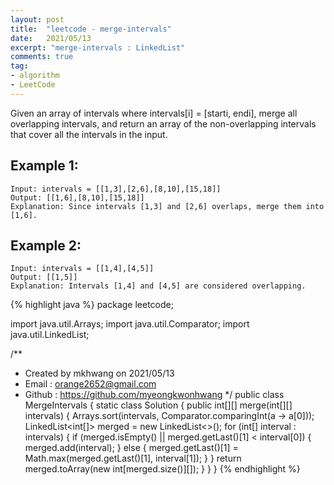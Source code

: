 ```yaml
---
layout: post 
title:  "leetcode - merge-intervals"
date:   2021/05/13 
excerpt: "merge-intervals : LinkedList"
comments: true 
tag:
- algorithm
- LeetCode
---
```


Given an array of intervals where intervals[i] = [starti, endi], merge all overlapping intervals, and return an array of the non-overlapping intervals that cover all the intervals in the input.



## Example 1:
~~~
Input: intervals = [[1,3],[2,6],[8,10],[15,18]]
Output: [[1,6],[8,10],[15,18]]
Explanation: Since intervals [1,3] and [2,6] overlaps, merge them into [1,6].
~~~

## Example 2:
~~~
Input: intervals = [[1,4],[4,5]]
Output: [[1,5]]
Explanation: Intervals [1,4] and [4,5] are considered overlapping.
~~~

{% highlight java %}
package leetcode;

import java.util.Arrays;
import java.util.Comparator;
import java.util.LinkedList;

/**
 * Created by mkhwang on 2021/05/13
 * Email : orange2652@gmail.com
 * Github : https://github.com/myeongkwonhwang
 */
public class MergeIntervals {
    static class Solution { 
        public int[][] merge(int[][] intervals) {
            Arrays.sort(intervals, Comparator.comparingInt(a -> a[0]));
            LinkedList<int[]> merged = new LinkedList<>();
            for (int[] interval : intervals) {
                if (merged.isEmpty() || merged.getLast()[1] < interval[0]) {
                    merged.add(interval);
                } else {
                    merged.getLast()[1] = Math.max(merged.getLast()[1], interval[1]);
                }
            }
            return merged.toArray(new int[merged.size()][]);
        }
    }
}
{% endhighlight %} 
